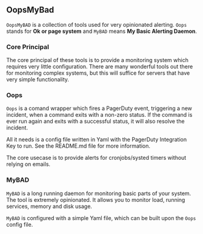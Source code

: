 ## OopsMyBad

`OopsMyBAD` is a collection of tools used for very opinionated alerting. `Oops` stands for **Ok or page system** and `MyBAD` means **My Basic Alerting Daemon**.

### Core Principal
The core principal of these tools is to provide a monitoring system which requires very little configuration. There are many wonderful tools out there for monitoring complex systems, but this will suffice for servers that have very simple functionality.

### Oops
`Oops` is a comand wrapper which fires a PagerDuty event, triggering a new incident, when a command exits with a non-zero status. If the command is ever run again and exits with a successful status, it will also resolve the incident.

All it needs is a config file written in Yaml with the PagerDuty Integration Key to run. See the README.md file for more information.

The core usecase is to provide alerts for cronjobs/systed timers without relying on emails.

### MyBAD
`MyBAD` is a long running daemon for monitoring basic parts of your system. The tool is extremely opinionated. It allows you to monitor load, running services, memory and disk usage.

`MyBAD` is configured with a simple Yaml file, which can be built upon the `Oops` config file.